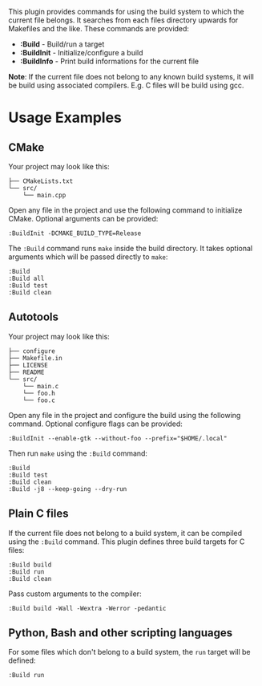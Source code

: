 This plugin provides commands for using the build system to which the
current file belongs. It searches from each files directory upwards for
Makefiles and the like. These commands are provided:

* **:Build** - Build/run a target
* **:BuildInit** - Initialize/configure a build
* **:BuildInfo** - Print build informations for the current file

**Note**: If the current file does not belong to any known build systems,
it will be build using associated compilers. E.g. C files will be build
using gcc.

# Usage Examples

## CMake

Your project may look like this:

```
├── CMakeLists.txt
└── src/
    └── main.cpp
```

Open any file in the project and use the following command to initialize
CMake. Optional arguments can be provided:

```vim
:BuildInit -DCMAKE_BUILD_TYPE=Release
```

The `:Build` command runs `make` inside the build directory. It takes
optional arguments which will be passed directly to `make`:

```vim
:Build
:Build all
:Build test
:Build clean
```

## Autotools

Your project may look like this:

```
├── configure
├── Makefile.in
├── LICENSE
├── README
└── src/
    └── main.c
    └── foo.h
    └── foo.c
```

Open any file in the project and configure the build using the following
command. Optional configure flags can be provided:

```vim
:BuildInit --enable-gtk --without-foo --prefix="$HOME/.local"
```

Then run `make` using the `:Build` command:

```vim
:Build
:Build test
:Build clean
:Build -j8 --keep-going --dry-run
```

## Plain C files

If the current file does not belong to a build system, it can be compiled
using the `:Build` command. This plugin defines three build targets for C
files:

```vim
:Build build
:Build run
:Build clean
```

Pass custom arguments to the compiler:

```vim
:Build build -Wall -Wextra -Werror -pedantic
```

## Python, Bash and other scripting languages

For some files which don't belong to a build system, the `run` target will
be defined:

```vim
:Build run
```
